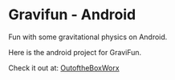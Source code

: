 # Gravifun - Android
Fun with some gravitational physics on Android.

Here is the android project for GraviFun.

Check it out at: <a href="https://outoftheboxworx.com">OutoftheBoxWorx</a>
